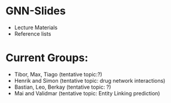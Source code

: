 # GNN-Slides
- Lecture Materials
- Reference lists

# Current Groups:
- Tibor, Max, Tiago (tentative topic:?)
- Henrik and Simon (tentative topic: drug network interactions)
- Bastian, Leo, Berkay (tentative topic: ?)
- Mai and Validmar (tentative topic: Entity Linking prediction)

